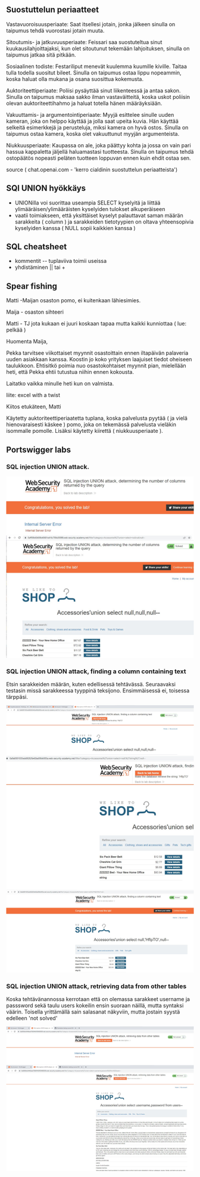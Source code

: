 ## Suostuttelun periaatteet


Vastavuoroisuusperiaate: Saat itsellesi jotain, jonka jälkeen sinulla on taipumus tehdä vuorostasi jotain muuta.

Sitoutumis- ja jatkuvuusperiaate: Feissari saa suostuteltua sinut kuukausilahjoittajaksi, kun olet sitoutunut tekemään lahjoituksen, sinulla on taipumus jatkaa sitä pitkään.

Sosiaalinen todiste: Festariliput menevät kuulemma kuumille kiville. Taitaa tulla todella suositut bileet. Sinulla on taipumus ostaa lippu nopeammin, koska haluat olla mukana ja osana suosittua kokemusta.

Auktoriteettiperiaate: Poliisi pysäyttää sinut liikenteessä ja antaa sakon. Sinulla on taipumus maksaa sakko ilman vastaväitteitä, koska uskot poliisin olevan auktoriteettihahmo ja haluat totella hänen määräyksiään.

Vakuuttamis- ja argumentointiperiaate: Myyjä esittelee sinulle uuden kameran, joka on helppo käyttää ja jolla saat upeita kuvia. Hän käyttää selkeitä esimerkkejä ja perusteluja, miksi kamera on hyvä ostos. Sinulla on taipumus ostaa kamera, koska olet vakuuttunut myyjän argumenteista.

Niukkuusperiaate: Kaupassa on ale, joka päättyy kohta ja jossa on vain pari hassua kappaletta jäljellä haluamastasi tuotteesta. Sinulla on taipumus tehdä ostopäätös nopeasti peläten tuotteen loppuvan ennen kuin ehdit ostaa sen.

source ( chat.openai.com - 'kerro cialdinin suostuttelun periaatteista')

## SQl UNION hyökkäys

- UNIONilla voi suorittaa useampia SELECT kyselyitä ja liittää ylimääräisen/ylimääräisten kyselyiden tulokset alkuperäiseen
- vaatii toimiakseen, että yksittäiset kyselyt palauttavat saman määrän sarakkeita ( column ) ja sarakkeiden tietotyypien on oltava yhteensopivia kyselyiden kanssa ( NULL sopii kaikkien kanssa )

## SQL cheatsheet

- kommentit -- tuplaviiva toimii useissa
- yhdistäminen || tai +

## Spear fishing

Matti -Maijan osaston pomo, ei kuitenkaan lähiesimies.

Maija - osaston sihteeri

Matti - TJ jota kukaan ei juuri koskaan tapaa mutta kaikki kunniottaa ( lue: pelkää )

Huomenta Maija,

Pekka tarvitsee viikottaiset myynnit osastoittain ennen iltapäivän palaveria uuden asiakkaan kanssa. Koostin jo koko yrityksen laajuiset tiedot oheiseen taulukkoon. Ehtisitkö poimia nuo osastokohtaiset myynnit pian, mielellään heti, että Pekka ehtii tutustua niihin ennen kokousta. 

Laitatko vaikka minulle heti kun on valmista.

liite: excel with a twist

Kiitos etukäteen,
Matti

Käytetty auktoriteettiperiaatetta tuplana, koska palvelusta pyytää ( ja vielä hienovaraisesti käskee ) pomo, joka on tekemässä palvelusta vieläkin isommalle pomolle. Lisäksi käytetty kiirettä ( niukkuusperiaate ).

## Portswigger labs

###  SQL injection UNION attack.

![union](https://github.com/t-t-r/Penetration-testing-course-2023/blob/main/img/union1.jpg)
![union2](https://github.com/t-t-r/Penetration-testing-course-2023/blob/main/img/union2.jpg)

### SQL injection UNION attack, finding a column containing text

Etsin sarakkeiden määrän, kuten edellisessä tehtävässä. Seuraavaksi testasin missä sarakkeessa tyyppinä teksijono. Ensimmäisessä ei, toisessa tärppäsi.

![union](https://github.com/t-t-r/Penetration-testing-course-2023/blob/main/img/union3.jpg)
![union](https://github.com/t-t-r/Penetration-testing-course-2023/blob/main/img/union4.jpg)
![union](https://github.com/t-t-r/Penetration-testing-course-2023/blob/main/img/union5.jpg)

### SQL injection UNION attack, retrieving data from other tables

Koska tehtävänannossa kerrotaan että on olemassa sarakkeet username ja passsword sekä taulu users kokeilin ensin suoraan näillä, mutta syntaksi väärin. Toisella yrittämällä sain salasanat näkyviin, mutta jostain syystä edelleen 'not solved'

![union](https://github.com/t-t-r/Penetration-testing-course-2023/blob/main/img/union7.jpg)
![union](https://github.com/t-t-r/Penetration-testing-course-2023/blob/main/img/union8.jpg)
